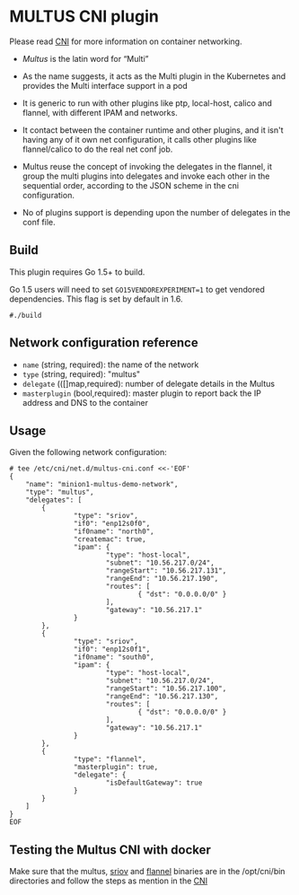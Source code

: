 # MULTUS CNI plugin

Please read [CNI](https://github.com/containernetworking/cni) for more information on container networking.

- *Multus* is the latin word for “Multi”

- As the name suggests, it acts as the Multi plugin in the Kubernetes and provides the Multi interface support in a pod

- It is generic to run with other plugins like ptp, local-host, calico and flannel, with different IPAM and networks. 

- It contact between the container runtime and other plugins, and it isn't having any of it own net configuration, it calls other plugins like flannel/calico to do the real net conf job. 

- Multus reuse the concept of invoking the delegates in the flannel, it group the multi plugins into delegates and invoke each other in the sequential order, according to the JSON scheme in the cni configuration.

- No of plugins support is depending upon the number of delegates in the conf file.

## Build

This plugin requires Go 1.5+ to build.

Go 1.5 users will need to set `GO15VENDOREXPERIMENT=1` to get vendored dependencies. This flag is set by default in 1.6.

```
#./build
```
## Network configuration reference

* `name` (string, required): the name of the network
* `type` (string, required): "multus"
* `delegate` (([]map,required): number of delegate details in the Multus
* `masterplugin` (bool,required): master plugin to report back the IP address and DNS to the container

## Usage

Given the following network configuration:

```
# tee /etc/cni/net.d/multus-cni.conf <<-'EOF'
{
    "name": "minion1-multus-demo-network",
    "type": "multus",
    "delegates": [
        {
                "type": "sriov",
                "if0": "enp12s0f0",
                "if0name": "north0",
                "createmac": true,
                "ipam": {
                        "type": "host-local",
                        "subnet": "10.56.217.0/24",
                        "rangeStart": "10.56.217.131",
                        "rangeEnd": "10.56.217.190",
                        "routes": [
                                { "dst": "0.0.0.0/0" }
                        ],
                        "gateway": "10.56.217.1"
                }
        },
        {
                "type": "sriov",
                "if0": "enp12s0f1",
                "if0name": "south0",
                "ipam": {
                        "type": "host-local",
                        "subnet": "10.56.217.0/24",
                        "rangeStart": "10.56.217.100",
                        "rangeEnd": "10.56.217.130",
                        "routes": [
                                { "dst": "0.0.0.0/0" }
                        ],
                        "gateway": "10.56.217.1"
                }
        },
        {
                "type": "flannel",
                "masterplugin": true,
                "delegate": {
                        "isDefaultGateway": true
                }
        }
    ]
}
EOF

```
## Testing the Multus CNI with docker
Make sure that the multus, [sriov](https://github.com/Intel-Corp/sriov-cni) and [flannel](https://github.com/containernetworking/cni/blob/master/Documentation/flannel.md) binaries are in the /opt/cni/bin directories and follow the steps as mention in the [CNI](https://github.com/containernetworking/cni)
